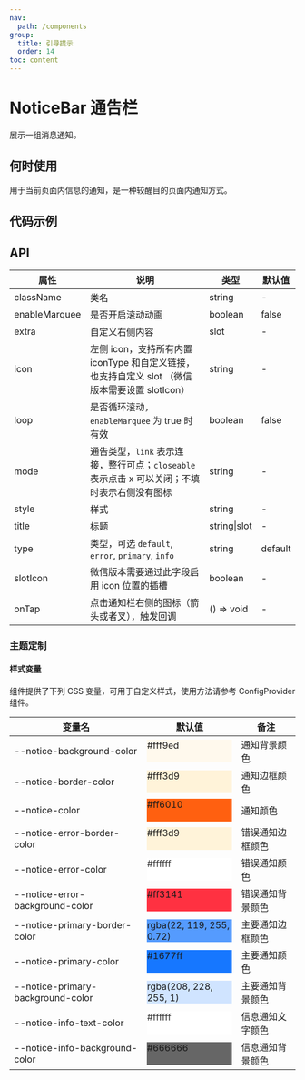 ```yaml
---
nav:
  path: /components
group:
  title: 引导提示
  order: 14
toc: content
---
```


# NoticeBar 通告栏

<!-- <code src="../../docs/components/compatibility.tsx" inline="true"></code> -->

展示一组消息通知。

## 何时使用

用于当前页面内信息的通知，是一种较醒目的页面内通知方式。

## 代码示例

<code src='../../demo/pages/NoticeBar/index'></code>

## API

| 属性          | 说明                                                                                           | 类型         | 默认值  |
| ------------- | ---------------------------------------------------------------------------------------------- | ------------ | ------- |
| className     | 类名                                                                                           | string       | -       |
| enableMarquee | 是否开启滚动动画                                                                               | boolean      | false   |
| extra         | 自定义右侧内容                                                                                 | slot         | -       |
| icon          | 左侧 icon，支持所有内置 iconType 和自定义链接，也支持自定义 slot （微信版本需要设置 slotIcon） | string       | -       |
| loop          | 是否循环滚动，`enableMarquee` 为 true 时有效                                                   | boolean      | false   |
| mode          | 通告类型，`link` 表示连接，整行可点；`closeable` 表示点击 x 可以关闭；不填时表示右侧没有图标   | string       | -       |
| style         | 样式                                                                                           | string       | -       |
| title         | 标题                                                                                           | string\|slot | -       |
| type          | 类型，可选 `default`, `error`, `primary`, `info`                                               | string       | default |
| slotIcon      | 微信版本需要通过此字段启用 icon 位置的插槽                                                     | boolean      | -       |
| onTap         | 点击通知栏右侧的图标（箭头或者叉），触发回调                                                   | () => void   | -       |

### 主题定制

#### 样式变量

组件提供了下列 CSS 变量，可用于自定义样式，使用方法请参考 ConfigProvider 组件。

| 变量名                            | 默认值                                                                                                              | 备注             |
| --------------------------------- | ------------------------------------------------------------------------------------------------------------------- | ---------------- |
| --notice-background-color         | <div style="width: 150px; height: 40px; background-color: #fff9ed;">#fff9ed</div>                                   | 通知背景颜色     |
| --notice-border-color             | <div style="width: 150px; height: 40px; background-color: #fff3d9;">#fff3d9</div>                                   | 通知边框颜色     |
| --notice-color                    | <div style="width: 150px; height: 40px; background-color: #ff6010;">#ff6010</div>                                   | 通知颜色         |
| --notice-error-border-color       | <div style="width: 150px; height: 40px; background-color: #fff3d9;">#fff3d9</div>                                   | 错误通知边框颜色 |
| --notice-error-color              | <div style="width: 150px; height: 40px; background-color: #ffffff; color: #333333;">#ffffff</div>                   | 错误通知颜色     |
| --notice-error-background-color   | <div style="width: 150px; height: 40px; background-color: #ff3141;">#ff3141</div>                                   | 错误通知背景颜色 |
| --notice-primary-border-color     | <div style="width: 150px; height: 40px; background-color: rgba(22, 119, 255, 0.72);">rgba(22, 119, 255, 0.72)</div> | 主要通知边框颜色 |
| --notice-primary-color            | <div style="width: 150px; height: 40px; background-color: #1677ff;">#1677ff</div>                                   | 主要通知颜色     |
| --notice-primary-background-color | <div style="width: 150px; height: 40px; background-color: rgba(208, 228, 255, 1);">rgba(208, 228, 255, 1)</div>     | 主要通知背景颜色 |
| --notice-info-text-color          | <div style="width: 150px; height: 40px; background-color: #ffffff; color: #333333;">#ffffff</div>                   | 信息通知文字颜色 |
| --notice-info-background-color    | <div style="width: 150px; height: 40px; background-color: #666666;">#666666</div>                                   | 信息通知背景颜色 |
